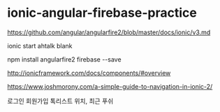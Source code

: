 # ionic-angular-firebase-practice

https://github.com/angular/angularfire2/blob/master/docs/ionic/v3.md

ionic start ahtalk blank

npm install angularfire2 firebase --save

http://ionicframework.com/docs/components/#overview

https://www.joshmorony.com/a-simple-guide-to-navigation-in-ionic-2/

로그인
회원가입
톡리스트
위치, 최근
푸쉬